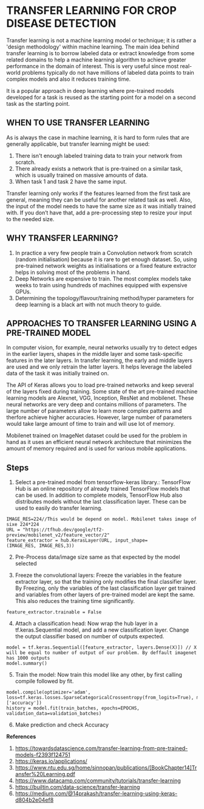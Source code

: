 
# TRANSFER LEARNING FOR CROP DISEASE DETECTION

Transfer learning is not a machine learning model or technique; it is rather a 'design methodology' within machine learning. The main idea behind transfer learning is to borrow labeled data or extract knowledge from some related domains to help a machine learning algorithm to achieve greater performance in the domain of interest. This is very useful since most real-world problems typically do not have millions of labeled data points to train complex models and also it reduces training time.

It is a popular approach in deep learning where pre-trained models developed for a task is reused as the starting point for a model on a second task as the starting point.

## WHEN TO USE TRANSFER LEARNING

As is always the case in machine learning, it is hard to form rules that are generally applicable, but transfer learning might be used:

1. There isn't enough labeled training data to train your network from scratch.
2. There already exists a network that is pre-trained on a similar task, which is usually trained on massive amounts of data.
3. When task 1 and task 2 have the same input.

Transfer learning only works if the features learned from the first task are general, meaning they can be useful for another related task as well. Also, the input of the model needs to have the same size as it was initially trained with. If you don’t have that, add a pre-processing step to resize your input to the needed size.

## WHY TRANSFER LEARNING?

1. In practice a very few people train a Convolution network from scratch (random initialisation) because it is rare to get enough dataset. So, using pre-trained network weights as initialisations or a fixed feature extractor helps in solving most of the problems in hand.
2. Deep Networks are expensive to train. The most complex models take weeks to train using hundreds of machines equipped with expensive GPUs.
3. Determining the topology/flavour/training method/hyper parameters for deep learning is a black art with not much theory to guide.

## APPROACHES TO TRANSFER LEARNING USING A PRE-TRAINED MODEL
In computer vision, for example, neural networks usually try to detect edges in the earlier layers, shapes in the middle layer and some task-specific features in the later layers. In transfer learning, the early and middle layers are used and we only retrain the latter layers. It helps leverage the labeled data of the task it was initially trained on. 

The API of Keras allows you to load pre-trained networks and keep several of the layers fixed during training. Some state of the art pre-trained machine learning models are Alexnet, VGG, Inception, ResNet and mobilenet. These neural networks are very deep and contains millions of parameters. The large number of parameters allow to learn more complex patterns and therfore achieve higher accuracies. However, large number of parameters would take large amount of time to train and will use lot of memory. 

Mobilenet trained on ImageNet dataset could be used for the problem in hand as it uses an efficient neural network architecture that minimizes the amount of memory required and is used for various mobile applications.

## Steps

1. Select a pre-trained model from tensorflow-keras library.: TensorFlow Hub is an online repository of already trained TensorFlow models that can be used. In addition to complete models, TensorFlow Hub also distributes models without the last classification layer. These can be used to easily do transfer learning. 
```
IMAGE_RES=224//This would be depend on model. Mobilenet takes image of sixe 224*224
URL = "https://tfhub.dev/google/tf2-preview/mobilenet_v2/feature_vector/2"
feature_extractor = hub.KerasLayer(URL, input_shape=(IMAGE_RES, IMAGE_RES,3))
```

2. Pre-Process data/image size same as that expected by the model selected

3. Freeze the convolutional layers:  Freeze the variables in the feature extractor layer, so that the training only modifies the final classifier layer. By Freezing, only the variables of the last classification layer get trained and variables from other layers of pre-trained model are kept the same. This also reduces the training time significantly.

```
feature_extractor.trainable = False
```

4. Attach a classification head:  Now wrap the hub layer in a tf.keras.Sequential model, and add a new classification layer. Change the output classifier based on number of outputs expected.

```
model = tf.keras.Sequential([feature_extractor, layers.Dense(X)]) // X will be equal to number of output of our problem. By deffault imagenet has 1000 outputs
model.summary()
```

5. Train the model: Now train this model like any other, by first calling compile followed by fit.
```
model.compile(optimizer='adam', loss=tf.keras.losses.SparseCategoricalCrossentropy(from_logits=True), metrics=['accuracy'])
history = model.fit(train_batches, epochs=EPOCHS, validation_data=validation_batches)
```

6. Make prediction and check Accuracy



**References**

1. https://towardsdatascience.com/transfer-learning-from-pre-trained-models-f2393f124751
2. https://keras.io/applications/
3. https://www.ntu.edu.sg/home/sinnopan/publications/[BookChapter14]Transfer%20Learning.pdf
4. https://www.datacamp.com/community/tutorials/transfer-learning
5. https://builtin.com/data-science/transfer-learning
6. https://medium.com/@14prakash/transfer-learning-using-keras-d804b2e04ef8




